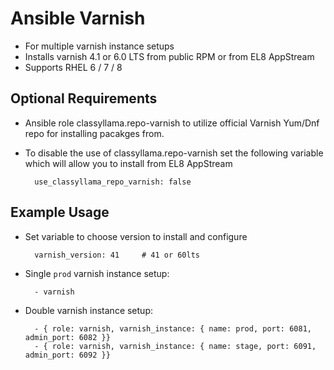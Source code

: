 # Ansible Varnish

* For multiple varnish instance setups
* Installs varnish 4.1 or 6.0 LTS from public RPM or from EL8 AppStream
* Supports RHEL 6 / 7 / 8

## Optional Requirements

* Ansible role classyllama.repo-varnish to utilize official Varnish Yum/Dnf repo for installing pacakges from.

* To disable the use of classyllama.repo-varnish set the following variable which will allow you to install from EL8 AppStream

        use_classyllama_repo_varnish: false

## Example Usage

* Set variable to choose version to install and configure

        varnish_version: 41     # 41 or 60lts

* Single `prod` varnish instance setup:

        - varnish

* Double varnish instance setup:

        - { role: varnish, varnish_instance: { name: prod, port: 6081, admin_port: 6082 }}
        - { role: varnish, varnish_instance: { name: stage, port: 6091, admin_port: 6092 }}
